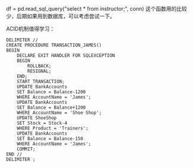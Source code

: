 df = pd.read_sql_query("select * from instructor;", conn)
这个函数用的比较少，后期如果用到数据库，可以考虑尝试一下。


ACID机制值得学习：
```
DELIMITER //
CREATE PROCEDURE TRANSACTION_JAMES()
BEGIN
    DECLARE EXIT HANDLER FOR SQLEXCEPTION
    BEGIN
        ROLLBACK;
        RESIGNAL;
    END;
    START TRANSACTION;
    UPDATE BankAccounts
    SET Balance = Balance-1200
    WHERE AccountName = 'James';
    UPDATE BankAccounts
    SET Balance = Balance+1200
    WHERE AccountName = 'Shoe Shop';
    UPDATE ShoeShop
    SET Stock = Stock-4
    WHERE Product = 'Trainers';
    UPDATE BankAccounts
    SET Balance = Balance-150
    WHERE AccountName = 'James';
    COMMIT;
END //
DELIMITER ; 
```